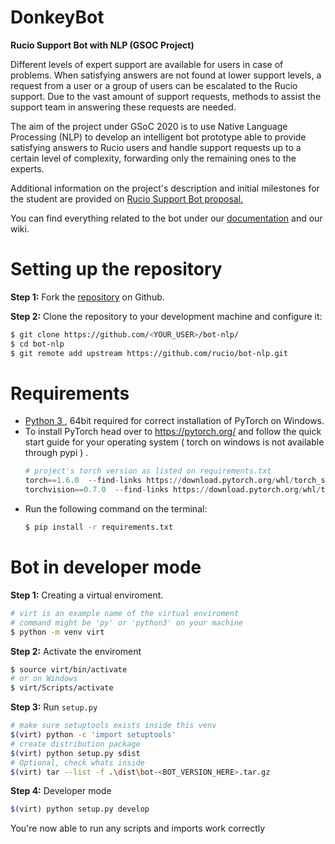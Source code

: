 # DonkeyBot
**Rucio Support Bot with NLP (GSOC Project)**

Different levels of expert support are available for users in case of problems. When satisfying answers are not found at lower support levels, a request from a user or a group of users can be escalated to the Rucio support. Due to the vast amount of support requests, methods to assist the support team in answering these requests are needed.  

The aim of the project under GSoC 2020 is to use Native Language Processing (NLP) to develop an intelligent bot prototype able to provide satisfying answers to Rucio users and handle support requests up to a certain level of complexity, forwarding only the remaining ones to the experts. 

Additional information on the project's description and initial milestones for the student are provided on [Rucio Support Bot proposal.](https://github.com/TomasJavurek/hsf.github.io/blob/master/_gsocproposals/2020/proposal_RucioSupportBot.md)

You can find everything related to the bot under our [documentation](/docs/home.md) and our wiki.

# Setting up the repository

**Step 1:**  Fork the [repository](https://github.com/rucio/bot-nlp) on Github.

**Step 2:** Clone the repository to your development machine and configure it:
``` bash
$ git clone https://github.com/<YOUR_USER>/bot-nlp/
$ cd bot-nlp
$ git remote add upstream https://github.com/rucio/bot-nlp.git
```

# Requirements
* [Python 3 ](https://www.python.org/downloads/windows/), 64bit required for correct installation of PyTorch on Windows.
* To install PyTorch head over to https://pytorch.org/ and follow the quick start guide for your operating system ( torch on windows is not available through pypi ) .
    ``` python
    # project's torch version as listed on requirements.txt
    torch==1.6.0  --find-links https://download.pytorch.org/whl/torch_stable.html
    torchvision==0.7.0  --find-links https://download.pytorch.org/whl/torch_stable.html
    ```
* Run the following command on the terminal:
    ``` bash
    $ pip install -r requirements.txt
    ``` 
# Bot in developer mode

**Step 1:** Creating a virtual enviroment.
``` bash 
# virt is an example name of the virtual enviroment
# command might be 'py' or 'python3' on your machine
$ python -m venv virt 
```

**Step 2:** Activate the enviroment
``` bash
$ source virt/bin/activate
# or on Windows
$ virt/Scripts/activate
```

**Step 3:** Run `setup.py`
``` bash
# make sure setuptools exists inside this venv
$(virt) python -c 'import setuptools'
# create distribution package
$(virt) python setup.py sdist 
# Optional, check whats inside 
$(virt) tar --list -f .\dist\bot-<BOT_VERSION_HERE>.tar.gz
```

**Step 4:** Developer mode 
``` bash
$(virt) python setup.py develop
```
You're now able to run any scripts and imports work correctly